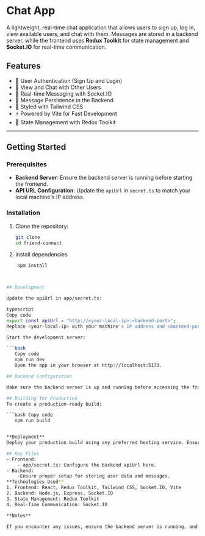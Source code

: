 # Chat App

A lightweight, real-time chat application that allows users to sign up, log in, view available users, and chat with them. Messages are stored in a backend server, while the frontend uses **Redux Toolkit** for state management and **Socket.IO** for real-time communication.

## Features

- 🔐 User Authentication (Sign Up and Login)
- 👥 View and Chat with Other Users
- 💬 Real-time Messaging with Socket.IO
- 📂 Message Persistence in the Backend
- 🎨 Styled with Tailwind CSS
- ⚡ Powered by Vite for Fast Development
- 🔄 State Management with Redux Toolkit

---

## Getting Started

### Prerequisites

- **Backend Server**: Ensure the backend server is running before starting the frontend.
- **API URL Configuration**: Update the `apiUrl` in `secret.ts` to match your local machine's IP address.

### Installation

1. Clone the repository:

   ```bash
   git clone
   cd friend-connect

2. Install dependencies

```bash
    npm install



## Development

Update the apiUrl in app/secret.ts:

typescript
Copy code
export const apiUrl = "http://<your-local-ip>:<backend-port>";
Replace <your-local-ip> with your machine's IP address and <backend-port> with the backend server's port.

Start the development server:

```bash
   Copy code
   npm run dev
   Open the app in your browser at http://localhost:5173.

## Backend Configuration

Make sure the backend server is up and running before accessing the frontend. The backend handles user authentication, user data, and message storage.

## Building for Production
To create a production-ready build:

```bash Copy code 
   npm run build


**Deployment**
Deploy your production build using any preferred hosting service. Ensure the apiUrl in secret.ts is updated to point to the deployed backend server.

## Key Files
- Frontend:
    - app/secret.ts: Configure the backend apiUrl here.
- Backend:
    -Ensure proper setup for storing user data and messages.
**Technologies Used**
1. Frontend: React, Redux Toolkit, Tailwind CSS, Socket.IO, Vite
2. Backend: Node.js, Express, Socket.IO
3. State Management: Redux Toolkit
4. Real-Time Communication: Socket.IO

**Notes**

If you encounter any issues, ensure the backend server is running, and the IP address in secret.ts matches your local or deployed backend server.
